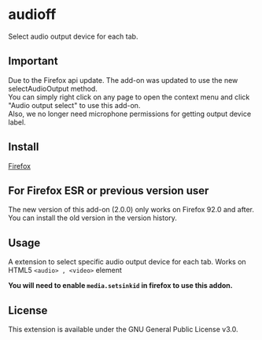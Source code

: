 # audioff
Select audio output device for each tab.

## Important
Due to the Firefox api update. The add-on was updated to use the new selectAudioOutput method.          
You can simply right click on any page to open the context menu and click "Audio output select" to use this add-on.         
Also, we no longer need microphone permissions for getting output device label.         

## Install
[Firefox](https://addons.mozilla.org/zh-TW/firefox/addon/audioff-audio-device-selector/)

## For Firefox ESR or previous version user
The new version of this add-on (2.0.0) only works on Firefox 92.0 and after.            
You can install the old version in the version history.

## Usage
A extension to select specific audio output device for each tab.
Works on HTML5 `<audio> , <video>` element

**You will need to enable `media.setsinkid` in firefox to use this addon.**

## License
This extension is available under the GNU General Public License v3.0.